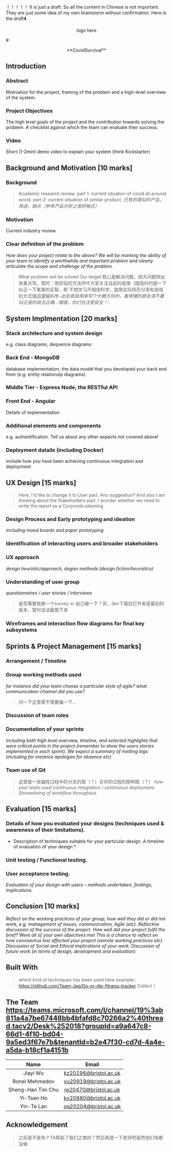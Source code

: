 ！！！！！ It is just a draft. So all the content in Chinese is not important. They are just some idea of my own brainstorm without confirmation. Here is the draft⬇️

<p align="center">logo here</p>
#<p align="center"> **CovidSurvival** </p>

## Introduction 

### Abstract
Motivation for the project, framing of the problem and a high-level overview of the system.  
### Project Objectives
The high level goals of the project and the contribution towards solving the problem. A checklist against which the team can evaluate their success.  
### Video

Short (1-2min) demo video to explain your system (think Kickstarter)


## Background and Motivation [10 marks]
### Background
> Academic research review. 
> part 1: current situation of covid all around world.
> part 2: current situation of similar product. *已有的类似的产品，用途，缺点（参考产品分析之类的格式）*
### Motivation
Current industry review. 
### Clear definition of the problem
*How does your project relate to the above? We will be marking the ability of your team to identify a worthwhile and important problem and clearly articulate the scope and challenge of the problem.*
> What problem will be solved
> Our target
> 核心是解决问题，把大问题拎出来重点写。暂时：用好玩的方法呼吁大家关注当前的疫情（隐隐约约提一下纠正一下某某的反智，即 不想学习不相信科学，就用实际经历分享和游戏的方式强迫灌输科学-*此处我是用来写个大概方向的，看得懂的朋友请不要纠正我的政治正确...嘻嘻，你们也注意安全！*-

## System Implmentation [20 marks]
### Stack architecture and system design
e.g. class diagrams, dequence diagrams
### Back End - MongoDB
database implementation, the data model that you developed your back end from (e.g. entity relationsip diagrams).
### Middle Tier - Express Node, the RESTful API
### Front End - Angular
Details of implementation
### Additional elements and components
e.g. authentification. Tell us about any other aspects not covered above!
### Deployment datails (including Docker)
include how you have been achieving continuous integration and deployment

## UX Design [15 marks] 
> Here, I'd like to change it to User part. Any suggestion?
> And also I am thinking about the Stakeholders part. I wonder whether we need to write the report as a Corporate planning
### Design Process and Early prototyping and ideation
*including mood boards and paper prototyping*
### Identification of interacting users and broader stakeholders
### UX approach
*design heuristic/approach, degisn methods (design fiction/heuristics)*
### Understanding of user group
*questionnaires / user stories / interviews*
> 是否需要我做一个survey or 自己编一下？另，dev下载后打开来是最初的版本，暂时没法截图下来
### Wireframes and interaction flow diagrams for final key subsystems


## Sprints & Project Management [15 marks]
### Arrangement / Timeline
### Group working methods used
*for instance did your team choose a particular style of agile? what communication channel did you use?*
> 问一下这里需不需要编一下...
### Discussion of team roles 
### Documentation of your sprints
*including both high level overview, timeline, and selected highlights that were critical points in the project (remember to show the users stories implemented in each sprint). We expect a summary of metting logs (including for instance apologies for absence etc)*
### Team use of Git
> 这里放一张编程过程中的分支的图（？）合并的过程的那种图（？）
*how your team used continuous integration / continuous deployment. Streamlining of workflow throughout.*

## Evaluation [15 marks]
### Details of how you evaluated your designs (techniques used & awareness of their limitations). 
* Description of techniques suitable for your particular design. A timeline of evaluation of your design.*
### Unit testing / Functional testing.
### User acceptance testing. 
*Evaluation of your design with users – methods undertaken, findings, implications.*

## Conclusion [10 marks]
*Reflect on the working practices of your group, how well they did or did not work, e.g, management of issues, communication, Agile (etc).
Reflective discussion of the success of the project. How well did your project fulfil the brief? Were all of your own objectives met
This is a chance to reflect on how coronavirus has affected your project (remote working practices etc)
Discussion of Social and Ethical implications of your work.
Discussion of future work (in terms of design, development and evaluation)*

## Built With
> which kind of techniques has been used here
> example : https://github.com/Team-Jag/Do-or-die-fitness-tracker 
> Collect！

## The Team https://teams.microsoft.com/l/channel/19%3ab811a4a7be67448bb4bfafd8c70266a2%40thread.tacv2/Desk%252018?groupId=a9a647c8-66d1-4f10-bd04-9a5ed3f67e7b&tenantId=b2e47f30-cd7d-4a4e-a5da-b18cf1a4151b
| Name             | Email                   |
|:----------------:|:-----------------------:|
| Jiayi Wu         | <kz20196@bristol.ac.uk> |
| Ronel Mehmedov   | <yu20919@bristol.ac.uk> |
| Sheng-Han Tim Chu| <re20470@bristol.ac.uk> |
| Yi-Tsen Ho       | <kv20880@bristol.ac.uk> |
| Yin-Te Lan       | <oq20204@bristol.ac.uk> |



## Acknowledgement
> 之前是不是有个TA帮助了我们之类的？然后再提一下老师吧虽然他们啥都没做
